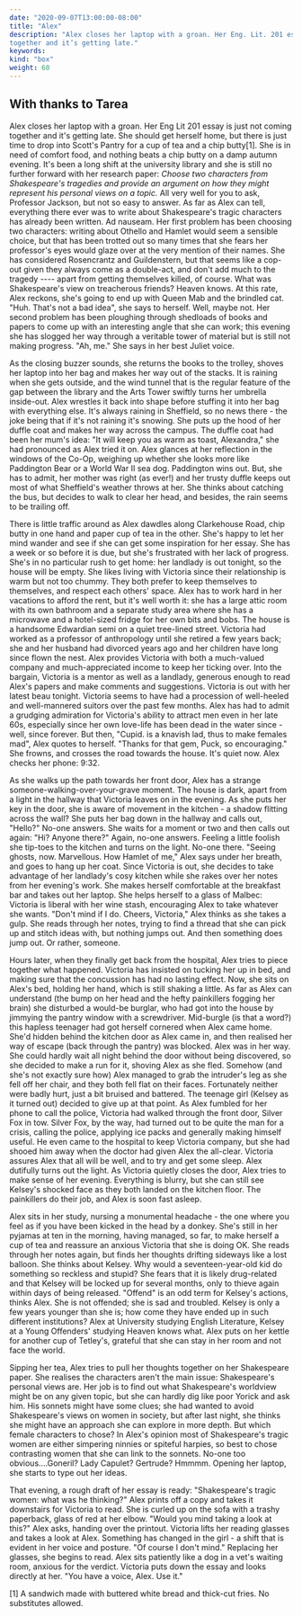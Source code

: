 ```yaml
---
date: "2020-09-07T13:00:00-08:00"
title: "Alex"
description: "Alex closes her laptop with a groan. Her Eng. Lit. 201 essay is just not coming
together and it’s getting late."
keywords:
kind: "box"
weight: 60
---
```


##  With thanks to Tarea

Alex closes her laptop with a groan. Her Eng Lit 201 essay is just not coming together and it's
getting late. She should get herself home, but there is just time to drop into Scott's Pantry for a
cup of tea and a chip butty[1]. She is in need of comfort food, and nothing beats a chip butty on a
damp autumn evening. It's been a long shift at the university library and she is still no further
forward with her research paper: *Choose two characters from Shakespeare<span dir="rtl">'</span>s
tragedies and provide an argument on how they might represent his personal views on a topic.* All
very well for you to ask, Professor Jackson, but not so easy to answer. As far as Alex can tell,
everything there ever was to write about Shakespeare's tragic characters has already been written.
Ad nauseam. Her first problem has been choosing two characters: writing about Othello and Hamlet
would seem a sensible choice, but that has been trotted out so many times that she fears her
professor's eyes would glaze over at the very mention of their names. She has considered Rosencrantz
and Guildenstern, but that seems like a cop-out given they always come as a double-act, and don't
add much to the tragedy ---- apart from getting themselves killed, of course. What was Shakespeare's
view on treacherous friends? Heaven knows. At this rate, Alex reckons, she's going to end up with
Queen Mab and the brindled cat. "Huh. That's not a bad idea", she says to herself. Well, maybe not.
Her second problem has been ploughing through shedloads of books and papers to come up with an
interesting angle that she can work; this evening she has slogged her way through a veritable tower
of material but is still not making progress. "Ah, me." She says in her best Juliet voice.

As the closing buzzer sounds, she returns the books to the trolley, shoves her laptop into her bag
and makes her way out of the stacks. It is raining when she gets outside, and the wind tunnel that
is the regular feature of the gap between the library and the Arts Tower swiftly turns her umbrella
inside-out. Alex wrestles it back into shape before stuffing it into her bag with everything else.
It<span dir="rtl">'</span>s always raining in Sheffield, so no news there - the joke being that if
it<span dir="rtl">'</span>s not raining it\'s snowing. She puts up the hood of her duffle coat and
makes her way across the campus. The duffle coat had been her mum's idea: "It will keep you as warm
as toast, Alexandra," she had pronounced as Alex tried it on. Alex glances at her reflection in the
windows of the Co-Op, weighing up whether she looks more like Paddington Bear or a World War II sea
dog. Paddington wins out. But, she has to admit, her mother was right (as ever!) and her trusty
duffle keeps out most of what Sheffield's weather throws at her. She thinks about catching the bus,
but decides to walk to clear her head, and besides, the rain seems to be trailing off.

There is little traffic around as Alex dawdles along Clarkehouse Road, chip butty in one hand and
paper cup of tea in the other. She<span dir="rtl">'</span>s happy to let her mind wander and see if
she can get some inspiration for her essay. She has a week or so before it is due, but she<span
dir="rtl">'</span>s frustrated with her lack of progress. She's in no particular rush to get home:
her landlady is out tonight, so the house will be empty. She likes living with Victoria since their
relationship is warm but not too chummy. They both prefer to keep themselves to themselves, and
respect each others' space. Alex has to work hard in her vacations to afford the rent, but it's well
worth it: she has a large attic room with its own bathroom and a separate study area where she has a
microwave and a hotel-sized fridge for her own bits and bobs. The house is a handsome Edwardian semi
on a quiet tree-lined street. Victoria had worked as a professor of anthropology until she retired a
few years back; she and her husband had divorced years ago and her children have long since flown
the nest. Alex provides Victoria with both a much-valued company and much-appreciated income to keep
her ticking over. Into the bargain, Victoria is a mentor as well as a landlady, generous enough to
read Alex<span dir="rtl">'</span>s papers and make comments and suggestions. Victoria is out with
her latest beau tonight. Victoria seems to have had a procession of well-heeled and well-mannered
suitors over the past few months. Alex has had to admit a grudging admiration for Victoria's ability
to attract men even in her late 60s, especially since her own love-life has been dead in the water
since - well, since forever. But then, "Cupid. is a knavish lad, thus to make females mad", Alex
quotes to herself. "Thanks for that gem, Puck, so encouraging." She frowns, and crosses the road
towards the house. It's quiet now. Alex checks her phone: 9:32.

As she walks up the path towards her front door, Alex has a strange someone-walking-over-your-grave
moment. The house is dark, apart from a light in the hallway that Victoria leaves on in the evening.
As she puts her key in the door, she is aware of movement in the kitchen - a shadow flitting across
the wall? She puts her bag down in the hallway and calls out, "Hello?" No-one answers. She waits for
a moment or two and then calls out again: "Hi? Anyone there?" Again, no-one answers. Feeling a
little foolish she tip-toes to the kitchen and turns on the light. No-one there. "Seeing ghosts,
now. Marvellous. How Hamlet of me," Alex says under her breath, and goes to hang up her coat. Since
Victoria is out, she decides to take advantage of her landlady's cosy kitchen while she rakes over
her notes from her evening's work. She makes herself comfortable at the breakfast bar and takes out
her laptop. She helps herself to a glass of Malbec: Victoria is liberal with her wine stash,
encouraging Alex to take whatever she wants. "Don't mind if I do. Cheers, Victoria," Alex thinks as
she takes a gulp. She reads through her notes, trying to find a thread that she can pick up and
stitch ideas with, but nothing jumps out. And then something does jump out. Or rather, someone.

Hours later, when they finally get back from the hospital, Alex tries to piece together what
happened. Victoria has insisted on tucking her up in bed, and making sure that the concussion has
had no lasting effect. Now, she sits on Alex's bed, holding her hand, which is still shaking a
little. As far as Alex can understand (the bump on her head and the hefty painkillers fogging her
brain) she disturbed a would-be burglar, who had got into the house by jimmying the pantry window
with a screwdriver. Mid-burgle (is that a word?) this hapless teenager had got herself cornered when
Alex came home. She'd hidden behind the kitchen door as Alex came in, and then realised her way of
escape (back through the pantry) was blocked. Alex was in her way. She could hardly wait all night
behind the door without being discovered, so she decided to make a run for it, shoving Alex as she
fled. Somehow (and she's not exactly sure how) Alex managed to grab the intruder's leg as she fell
off her chair, and they both fell flat on their faces. Fortunately neither were badly hurt, just a
bit bruised and battered. The teenage girl (Kelsey as it turned out) decided to give up at that
point. As Alex fumbled for her phone to call the police, Victoria had walked through the front door,
Silver Fox in tow. Silver Fox, by the way, had turned out to be quite the man for a crisis, calling
the police, applying ice packs and generally making himself useful. He even came to the hospital to
keep Victoria company, but she had shooed him away when the doctor had given Alex the all-clear.
Victoria assures Alex that all will be well, and to try and get some sleep. Alex dutifully turns out
the light. As Victoria quietly closes the door, Alex tries to make sense of her evening. Everything
is blurry, but she can still see Kelsey's shocked face as they both landed on the kitchen floor. The
painkillers do their job, and Alex is soon fast asleep.

Alex sits in her study, nursing a monumental headache - the one where you feel as if you have been
kicked in the head by a donkey. She's still in her pyjamas at ten in the morning, having managed, so
far, to make herself a cup of tea and reassure an anxious Victoria that she is doing OK. She reads
through her notes again, but finds her thoughts drifting sideways like a lost balloon. She thinks
about Kelsey. Why would a seventeen-year-old kid do something so reckless and stupid? She fears that
it is likely drug-related and that Kelsey will be locked up for several months, only to thieve again
within days of being released. "Offend" is an odd term for Kelsey's actions, thinks Alex. She is not
offended; she is sad and troubled. Kelsey is only a few years younger than she is; how come they
have ended up in such different institutions? Alex at University studying English Literature, Kelsey
at a Young Offenders' studying Heaven knows what. Alex puts on her kettle for another cup of
Tetley's, grateful that she can stay in her room and not face the world.

Sipping her tea, Alex tries to pull her thoughts together on her Shakespeare paper. She realises the
characters aren't the main issue: Shakespeare's personal views are. Her job is to find out what
Shakespeare's worldview might be on any given topic, but she can hardly dig like poor Yorick and ask
him. His sonnets might have some clues; she had wanted to avoid Shakespeare's views on women in
society, but after last night, she thinks she might have an approach she can explore in more depth.
But which female characters to chose? In Alex's opinion most of Shakespeare's tragic women are
either simpering ninnies or spiteful harpies, so best to chose contrasting women that she can link
to the sonnets. No-one too obvious....Goneril? Lady Capulet? Gertrude? Hmmmm. Opening her laptop,
she starts to type out her ideas.

That evening, a rough draft of her essay is ready: "Shakespeare's tragic women: what was he
thinking?" Alex prints off a copy and takes it downstairs for Victoria to read. She is curled up on
the sofa with a trashy paperback, glass of red at her elbow. "Would you mind taking a look at this?"
Alex asks, handing over the printout. Victoria lifts her reading glasses and takes a look at Alex.
Something has changed in the girl - a shift that is evident in her voice and posture. "Of course I
don't mind." Replacing her glasses, she begins to read. Alex sits patiently like a dog in a vet's
waiting room, anxious for the verdict. Victoria puts down the essay and looks directly at her. "You
have a voice, Alex. Use it."

[1] A sandwich made with buttered white bread and thick-cut fries. No substitutes allowed.

